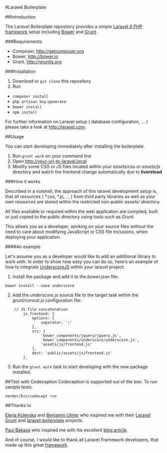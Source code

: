 #Laravel Boilerplate

##Introduction

The Laravel Boilerplate repository provides a simple [Laravel 4 PHP framework](http://laravel.com) setup including [Bower](http://bower.io) and [Grunt](http://gruntjs.org).

###Requirements

* Composer, http://getcomposer.org
* Bower, http://bower.io
* Grunt, http://gruntjs.org

###Installation

1. Download or <code>git clone</code> this repository
2. Run
 * <code>composer install</code>
 * <code>php artisan key:generate</code>
 * <code>bower install</code>
 * <code>npm install</code>

For further information on Laravel setup ( database configuration, ... ) please take a look at http://laravel.com.

##Usage

You can start developing immediately after installing the boilerplate.

1. Run <code>grunt work</code> on your command line
2. Open http://your-url-to-laravel.local
3. Modify some CSS or JS files located within your <i>assets/css</i> or <i>assets/js</i> directory and watch the frontend change automatically due to <b>livereload</b>

###How it works

Described in a nutshell, the approach of this laravel development setup is, that all resources ( *.css, *.js, ... ) from third party libraries as well as your own resources are stored within the restricted non-public <i>assets/</i> directory.

All files available or required within the web application are compiled, built or just copied to the public directory using tools such as <i>Grunt</i>.

This allows you as a developer, working on your source files without the need to care about modifying JavaScript or CSS file inclusions, when deploying your application.

####An example

Let's assume you as a developer would like to add an additional library to work with. In order to show how easy you can do so, here's an example of how to integrate [UnderscoreJS](http://underscorejs.org) within your laravel project.

1. Install the package and add it to the <i>bower.json</i> file:

  <code>bower install --save underscore</code>

2. Add the <i>underscore.js</i> source file to the target task within the <i>grunt/concat.js</i> configuration file:
```	
	// JS file concatenation
        js_frontend: {
        	options: {
            	separator: ';'
        	},
        	src: [
            	'bower_components/jquery/jquery.js',
           	 	'bower_components/underscore/underscore.js',
            	'assets/js/frontend.js'
	        ],
    	    dest: 'public/assets/js/frontend.js'
    	},
```
3. Run the <code>grunt work</code> task to start developing with the new package installed.

##Test with Codeception
Codeception is supported out of the box. To run sample tests:

<code>vendor/bin/codecept run</code>

##Thanks to

[Elena Kolevska](https://github.com/elena-kolevska/grunt-laravel) and [Benjamin Ulmer](https://github.com/remluben/laravel-boilerplate) who inspired me with their [Laravel Grunt](https://github.com/elena-kolevska/grunt-laravel) and [laravel-boilerplate](https://github.com/remluben/laravel-boilerplate) projects.

[Paul Bakaus](http://www.html5rocks.com/profiles/#paulbakaus) who inspired me with his excellent [blog article](http://www.html5rocks.com/en/tutorials/tooling/supercharging-your-gruntfile).

And of course, I would like to thank all Laravel Framework developers, that made up this great [framework](https://github.com/laravel/laravel).

